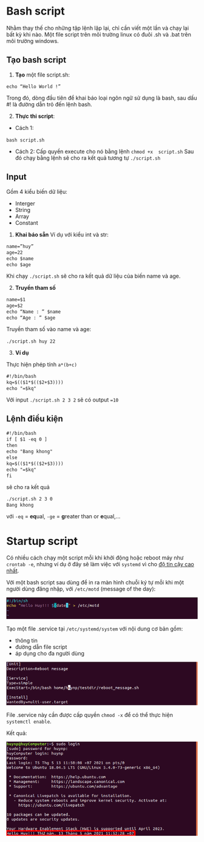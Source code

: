 # Bash script
Nhằm thay thế cho những tập lệnh lặp lại, chỉ cần viết một lần và chạy lại bất kỳ khi nào.
Một file script trên môi trường linux có đuôi .sh và .bat trên môi trường windows.

## Tạo bash script
1. **Tạo** một file script.sh:

```#!/bin/bash
echo “Hello World !”
```

Trong đó, dòng đầu tiên để khai báo loại ngôn ngữ sử dụng là bash, sau dấu #! là đường dẫn trỏ đến lệnh bash.

2. **Thực thi script**:
- Cách 1:

`bash script.sh`

- Cách 2:
Cấp quyền execute cho nó bằng lệnh
`chmod +x  script.sh`
Sau đó chạy bằng lệnh sẽ cho ra kết quả tương tự
`./script.sh `

## Input
Gồm 4 kiểu biến dữ liệu:
- Interger
- String
- Array
- Constant

1. **Khai báo sẵn**
Ví dụ với kiểu int và str:
```
name=”huy”
age=22
echo $name
echo $age
```

Khi chạy `./script.sh` sẽ cho ra kết quả dữ liệu của biến name và age.

2. **Truyền tham số**
```
name=$1
age=$2
echo “Name : ” $name
echo “Age : ” $age
```

Truyền tham số vào name và age:

`./script.sh huy 22` 

3. **Ví dụ**

Thực hiện phép tính `a*(b+c)`
```
#!/bin/bash
kq=$(($1*$(($2+$3))))
echo "=$kq"
```

Với input `./script.sh 2 3 2` sẽ có output `=10`
## Lệnh điều kiện
```
#!/bin/bash
if [ $1 -eq 0 ]
then
echo "Bang khong"
else
kq=$(($1*$(($2+$3))))
echo "=$kq"
fi
```
sẽ cho ra kết quả
```
./script.sh 2 3 0
Bang khong
```
với `-eq` = **eq**ual, `-ge` = **g**reater than or **e**qual,...

# Startup script
Có nhiều cách chạy một script mỗi khi khởi động hoặc reboot máy như `crontab -e`, nhưng ví dụ ở đây sẽ làm việc với `systemd` vì cho [độ tin cậy cao nhất](https://transang.me/create-startup-scripts-in-ubuntu/#method-3-inconsistent-create-a-shell-startup-script).

Với một bash script sau dùng để in ra màn hình chuỗi ký tự mỗi khi một người dùng đăng nhập, với `/etc/motd` (message of the day):

![Alt](https://raw.githubusercontent.com/huynp1999/huynp/master/pic/startup3.png)

Tạo một file .service tại `/etc/systemd/system` với nội dung cơ bản gồm:
- thông tin
- đường dẫn file script
- áp dụng cho đa người dùng 

![Alt](https://raw.githubusercontent.com/huynp1999/huynp/master/pic/startup2.png)

File .service này cần được cấp quyền `chmod -x` để có thể thực hiện `systemctl enable`.

Kết quả:

![Alt](https://raw.githubusercontent.com/huynp1999/huynp/master/pic/startup1.png)

